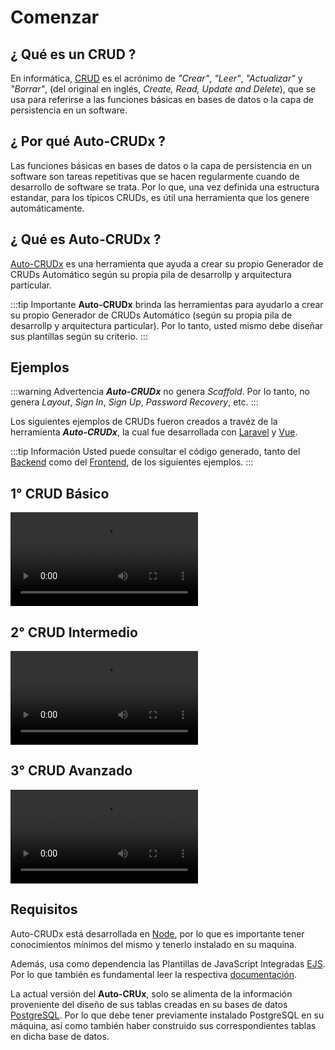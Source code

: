 # Comenzar

## ¿ Qué es un CRUD ?

En informática, [CRUD](https://en.wikipedia.org/wiki/Create,_read,_update_and_delete) es el acrónimo de _"Crear"_, _"Leer"_, _"Actualizar"_ y _"Borrar"_, (del original en inglés, _Create, Read, Update and Delete_), que se usa para referirse a las funciones básicas en bases de datos o la capa de persistencia en un software.

## ¿ Por qué Auto-CRUDx ?

Las funciones básicas en bases de datos o la capa de persistencia en un software son tareas repetitivas que se hacen regularmente cuando de desarrollo de software se trata. Por lo que, una vez definida una estructura estandar, para los típicos CRUDs, es útil una herramienta que los genere automáticamente.

## ¿ Qué es Auto-CRUDx ?

[Auto-CRUDx](https://github.com/ecanquiz/node-auto-crudx) es una herramienta que ayuda a crear su propio Generador de CRUDs Automático según su propia pila de desarrollp y arquitectura particular.

:::tip Importante
**Auto-CRUDx** brinda las herramientas para ayudarlo a crear su propio Generador de CRUDs Automático (según su propia pila de desarrollp y arquitectura particular). Por lo tanto, usted mismo debe diseñar sus plantillas según su criterio.
:::

## Ejemplos

:::warning Advertencia
***Auto-CRUDx*** no genera _Scaffold_. Por lo tanto, no genera _Layout_, _Sign In_, _Sign Up_, _Password Recovery_, etc. 
:::

Los siguientes ejemplos de CRUDs fueron creados a travéz de la herramienta ***Auto-CRUDx***, la cual fue desarrollada con [Laravel](https://laravel.com/) y [Vue](https://vuejs.org/).


:::tip Información
Usted puede consultar el código generado, tanto del [Backend](https://github.com/CaribesTIC/laravuel-api/tree/main/Modules/Meeting) como del [Frontend](https://github.com/CaribesTIC/laravuel-spa/tree/main/src/modules/Meeting), de los siguientes ejemplos. 
:::

## 1° CRUD Básico

<video controls>
  <source src="./assets/get-start-1.mp4">
</video>

## 2° CRUD Intermedio

<video controls>
  <source src="./assets/get-start-2.mp4">
</video>

## 3° CRUD Avanzado

<video controls>
  <source src="./assets/get-start-3.mp4">
</video>


## Requisitos

Auto-CRUDx está desarrollada en [Node](https://nodejs.org/), por lo que es importante tener conocimientos mínimos del mismo y tenerlo instalado en su maquina.

Además, usa como dependencia las Plantillas de JavaScript Integradas [EJS](https://www.npmjs.com/package/ejs). Por lo que también es fundamental leer la respectiva [documentación](https://ejs.co/).

La actual versión del **Auto-CRUx**, solo se alimenta de la información proveniente del diseño de sus tablas creadas en su bases de datos [PostgreSQL](https://www.postgresql.org/). Por lo que debe tener previamente instalado PostgreSQL en su máquina, así como también haber construido sus correspondientes tablas en dicha base de datos.



